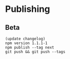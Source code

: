 # Publishing

## Beta

```
(update changelog)
npm version 1.1.1-1
npm publish --tag next
git push && git push --tags
```
